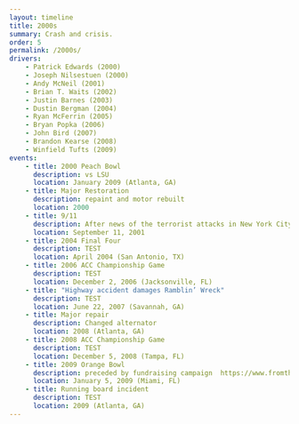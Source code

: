 ```yaml
---
layout: timeline
title: 2000s
summary: Crash and crisis.
order: 5
permalink: /2000s/
drivers:
    - Patrick Edwards (2000)
    - Joseph Nilsestuen (2000)
    - Andy McNeil (2001)
    - Brian T. Waits (2002)
    - Justin Barnes (2003)
    - Dustin Bergman (2004)
    - Ryan McFerrin (2005)
    - Bryan Popka (2006)
    - John Bird (2007)
    - Brandon Kearse (2008)
    - Winfield Tufts (2009)
events:
    - title: 2000 Peach Bowl
      description: vs LSU
      location: January 2009 (Atlanta, GA)
    - title: Major Restoration
      description: repaint and motor rebuilt
      location: 2000
    - title: 9/11
      description: After news of the terrorist attacks in New York City, Pennsylvania, and Washington DC spread across campus, driver Andy McNeil took special care to return the Reck from a career fair at McCamish Pavilion to its secure home.
      location: September 11, 2001
    - title: 2004 Final Four
      description: TEST
      location: April 2004 (San Antonio, TX)
    - title: 2006 ACC Championship Game
      description: TEST
      location: December 2, 2006 (Jacksonville, FL)
    - title: "Highway accident damages Ramblin’ Wreck"
      description: TEST
      location: June 22, 2007 (Savannah, GA)
    - title: Major repair
      description: Changed alternator
      location: 2008 (Atlanta, GA)
    - title: 2008 ACC Championship Game
      description: TEST
      location: December 5, 2008 (Tampa, FL)
    - title: 2009 Orange Bowl
      description: preceded by fundraising campaign  https://www.fromtherumbleseat.com/2009/12/22/1211887/the-ramblin-reck-needs-your
      location: January 5, 2009 (Miami, FL)
    - title: Running board incident
      description: TEST
      location: 2009 (Atlanta, GA)
---
```

